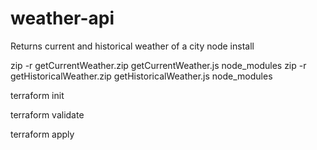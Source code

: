 # weather-api

Returns current and historical weather of a city
node install

zip -r getCurrentWeather.zip getCurrentWeather.js node_modules
zip -r getHistoricalWeather.zip getHistoricalWeather.js node_modules

terraform init

terraform validate

terraform apply
